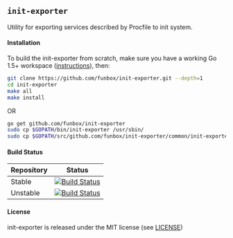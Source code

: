 ## `init-exporter`

Utility for exporting services described by Procfile to init system.

#### Installation

To build the init-exporter from scratch, make sure you have a working Go 1.5+ workspace ([instructions](https://golang.org/doc/install)), then:

```bash
git clone https://github.com/funbox/init-exporter.git --depth=1
cd init-exporter
make all
make install
```

OR

```bash
go get github.com/funbox/init-exporter
sudo cp $GOPATH/bin/init-exporter /usr/sbin/
sudo cp $GOPATH/src/github.com/funbox/init-exporter/common/init-exporter.conf /etc/
```

#### Build Status

| Repository | Status |
|------------|--------|
| Stable | [![Build Status](https://travis-ci.org/funbox/init-exporter.svg?branch=master)](https://travis-ci.org/funbox/init-exporter) |
| Unstable | [![Build Status](https://travis-ci.org/funbox/init-exporter.svg?branch=develop)](https://travis-ci.org/funbox/init-exporter) |

#### License

init-exporter is released under the MIT license (see [LICENSE](LICENSE))
